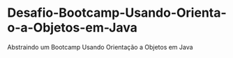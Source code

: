 # Desafio-Bootcamp-Usando-Orienta-o-a-Objetos-em-Java
Abstraindo um Bootcamp Usando Orientação a Objetos em Java
